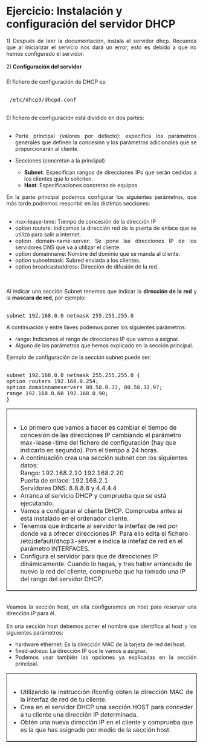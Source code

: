 # Ejercicio: Instalación y configuración del servidor DHCP
<div style="text-align: justify;"> 1) Después de leer la documentación, instala el servidor dhcp. Recuerda que al inicializar el servicio nos dará un error, esto es debido a que no hemos configurado el servidor.<br /><br />2)<span style="font-weight: bold;"> Configuración del servidor</span> </div>
<div> </div>
<h3 style="text-align: justify;"><span style="font-weight: bold;"></span></h3>
<div style="text-align: justify;"> <span style="font-weight: bold;"></span>El fichero de configuración de DHCP es:<span style="font-weight: bold;"></span><br /><span style="font-weight: bold;"> </span><br /><pre> /etc/dhcp3/dhcpd.conf</pre><br />El fichero de configuración está dividido en dos partes:<br /><br /> </div>
<ul style="text-align: justify;">
  <li>Parte principal (valores por defecto): especifica los parámetros generales que definen la concesión y los parámetros adicionales que se proporcionarán al cliente.<br /></li>
</ul>
<div style="text-align: justify;"> </div>
<ul style="text-align: justify;">
  <li>Secciones (concretan a la principal)</li>
  <ul>
    <li><span style="font-weight: bold;">Subnet</span>: Especifican rangos de direcciones IPs que serán cedidas a los clientes que lo soliciten.</li>
    <li><span style="font-weight: bold;">Host</span>: Especificaciones concretas de equipos. <br /></li>
  </ul>
</ul>
<div style="text-align: justify;">En la parte principal podemos configurar los siguientes parámetros, que más tarde podremos reescribir en las distintas secciones:<br /><br />
  <ul style="text-align: justify;">
    <li>max-lease-time: Tiempo de concesión de la dirección IP<br /></li>
    <li>option routers: Indicamos la dirección red de la puerta de enlace que se utiliza para salir a internet.</li>
    <li>option domain-name-server: Se pone las direcciones IP de los servidores DNS que va a utilizar el cliente.</li>
    <li>option domain­name: Nombre del dominio que se manda al cliente.</li>
    <li>option subnet­mask: Subred enviada a los clientes.</li>
    <li>option broadcast­address: Dirección de difusión de la red.</li>
  </ul><br /><br />Al indicar una sección Subnet tenemos que indicar la <span style="font-weight: bold;">dirección de la red</span> y la <span style="font-weight: bold;">mascara de red, </span>por ejemplo:<br /><br /><pre>subnet 192.168.0.0 netmask 255.255.255.0</pre>A continuación y entre llaves podemos poner los siguientes parámetros:<br /> </div>
<ul style="text-align: justify;">
  <li>range: Indicamos el rango de direcciones IP que vamos a asignar.</li>
  <li>Alguno de los parámetros que hemos explicado en la sección principal.<br /></li>
</ul>
<div style="text-align: justify;">Ejemplo de configuración de la sección subnet puede ser:<br /><br /><pre>subnet 192.168.0.0 netmask 255.255.255.0 {
option routers 192.168.0.254;
option domain­name­servers 80.58.0.33, 80.58.32.97;
range 192.168.0.60 192.168.0.90;
} </pre> </div>
<table border="1" width="100%" style="text-align: left; margin-left: 0px; margin-right: 0px;"><tbody>
  <tr>
    <td width="100%" valign="top"><br />
      <ul>
        <li>Lo primero que vamos a hacer es cambiar el tiempo de concesión de las direcciones IP cambiando el parámetro max-lease-time del fichero de configuración (hay que indicarlo en segundo). Pon el tiempo a 24 horas. </li>
        <li>A continuación crea una sección subnet con los siguientes datos:<br />Rango: 192.168.2.10 192.168.2.20<br />Puerta de enlace: 192.168.2.1<br />Servidores DNS: 8.8.8.8 y 4.4.4.4<br /></li>
        <li>Arranca el servicio DHCP y comprueba que se está ejecutando.</li>
        <li>Vamos a configurar el cliente DHCP. Comprueba antes si está instalado en el ordenador cliente.</li>
        <li>Tenemos que indicarle al servidor la interfaz de red por donde va a ofrecer direcciones IP. Para ello edita el fichero /etc/default/dhcp3-server e indica la intefaz de red en el parámetro INTERFACES.</li>
        <li>Configura el servidor para que de direcciones IP dinámicamente. Cuando lo hagas, y tras haber arrancado de nuevo la red del cliente, comprueba que ha tomado una IP del rango del servidor DHCP.<br /></li>
      </ul>
    </td>
  </tr></tbody>
</table> <br />
<div style="text-align: justify;">Veamos la sección host, en ella configuramos un host para reservar una dirección IP para él.<br /><br />En una sección host debemos poner el nombre que identifica al host y los siguientes parámetros:<br /> </div>
<ul style="text-align: justify;">
  <li style="text-align: justify;">hardware ethernet: Es la dirección MAC de la tarjeta de red del host.</li>
  <li style="text-align: justify;">fixed-adress: La dirección IP que le vamos a asignar.</li>
  <li style="text-align: justify;">Podemos usar también las opciones ya explicadas en la sección principal.</li>
</ul>
<table border="1" width="100%"><tbody>
  <tr>
    <td width="100%" valign="top"><br />
      <ul>
        <li style="text-align: justify;">Utilizando la instrucción ifconfig obten la dirección MAC de la interfaz de red de tu cliente.</li>
        <li style="text-align: justify;">Crea en el servidor DHCP una sección HOST para conceder a tu cliente una dirección IP determinada.</li>
        <li style="text-align: justify;">Obtén una nueva dirección IP en el cliente y comprueba que es la que has asignado por medio de la sección host.</li>
      </ul>
    </td>
  </tr></tbody>
</table>
<div style="text-align: justify;"> </div>
